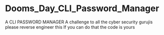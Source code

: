 # Dooms_Day_CLI_Password_Manager
A CLI PASSWORD MANAGER
A challenge to all the cyber security gurujis please reverse engineer this
If you can do that the code is yours
